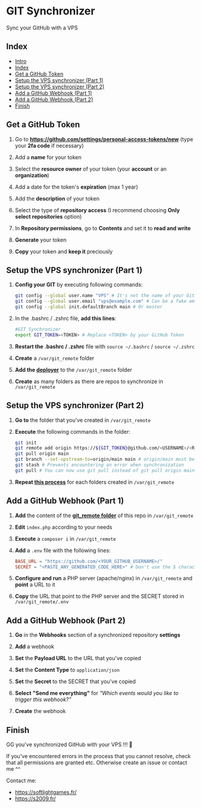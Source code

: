 # GIT Synchronizer

Sync your GitHub with a VPS

## Index

- [Intro](#git-synchronizer)
- [Index](#index)
- [Get a GitHub Token](#get-a-github-token)
- [Setup the VPS synchronizer (Part 1)](#setup-the-vps-synchronizer-part-1)
- [Setup the VPS synchronizer (Part 2)](#setup-the-vps-synchronizer-part-2)
- [Add a GitHub Webhook (Part 1)](#add-a-github-webhook-part-1)
- [Add a GitHub Webhook (Part 2)](#add-a-github-webhook-part-2)
- [Finish](#finish)

## Get a GitHub Token

1. Go to **<https://github.com/settings/personal-access-tokens/new>** (type your **2fa code** if necessary)

2. Add a **name** for your token
3. Select the **resource owner** of your token (your **account** or an **organization**)
4. Add a date for the token's **expiration** (max 1 year)
5. Add the **description** of your token
6. Select the type of **repository access** (I recommend choosing **Only select repositories** option)
7. In **Repository permissions**, go to **Contents** and set it to **read and write**
8. **Generate** your token
9. **Copy** your token and **keep it** preciously

## Setup the VPS synchronizer (Part 1)

1. **Config your GIT** by executing following commands:

    ```sh
    git config --global user.name "VPS" # It's not the name of your GitHub's account
    git config --global user.email "vps@example.com" # Can be a fake email
    git config --global init.defaultBranch main # Or master
    ```

2. In the .bashrc / .zshrc file, **add this lines**:

    ```sh
    #GIT Synchronizer
    export GIT_TOKEN=<TOKEN> # Replace <TOKEN> by your GitHub Token
    ```

3. **Restart the .bashrc / .zshrc** file with `source ~/.bashrc` / `source ~/.zshrc`

4. **Create** a `/var/git_remote` folder
5. **Add the [deployer](/deployer.sh)** to the `/var/git_remote` folder
6. **Create** as many folders as there are repos to synchronize in `/var/git_remote`

## Setup the VPS synchronizer (Part 2)

1. **Go to** the folder that you've created in `/var/git_remote`

2. **Execute** the following commands in the folder:

    ```sh
    git init
    git remote add origin https://${GIT_TOKEN}@github.com/<USERNAME>/<REPO>.git # Replace <USERNAME> by your GitHub's username and the <REPO> by the name of the GitHub's repo to synchronize
    git pull origin main
    git branch --set-upstream-to=origin/main main # origin/main must be origin/ "the master branch of the repo" and main must be the init.defaultBranch name
    git stash # Prevents encountering an error when synchronization
    git pull # You can now use git pull instead of git pull origin main
    ```

3. **Repeat [this process](#setup-the-vps-synchronizer-part-2)** for each folders created in `/var/git_remote`

## Add a GitHub Webhook (Part 1)

1. **Add** the content of the **[git_remote folder](/git_remote/)** of this repo in `/var/git_remote`

2. **Edit** `index.php` according to your needs
3. **Execute** a `composer i` in `/var/git_remote`
4. **Add** a `.env` file with the following lines:

    ```toml
    BASE_URL = "https://github.com/<YOUR_GITHUB_USERNAME>/"
    SECRET = "<PASTE_ANY_GENERATED_CODE_HERE>" # Don't use the $ character in the secret !!!
    ```

5. **Configure and run** a PHP server (apache/nginx) in `/var/git_remote` and **point** a URL to it

6. **Copy** the URL that point to the PHP server and the SECRET stored in `/var/git_remote/.env`

## Add a GitHub Webhook (Part 2)

1. **Go** in the **Webhooks** section of a synchronized repository **settings**

2. **Add** a webhook
3. **Set** the **Payload URL** to the URL that you've copied
4. **Set** the **Content Type** to `application/json`
5. **Set** the **Secret** to the SECRET that you've copied
6. **Select** **"Send me everything"** for *"Which events would you like to trigger this webhook?"*
7. **Create** the webhook

## Finish

GG you've synchronized GitHub with your VPS !!! 🎉

If you've encountered errors in the process that you cannot resolve, check that all permissions are granted etc. Otherwise create an issue or contact me ^^

Contact me:

- <https://softlightgames.fr/>
- <https://s2009.fr/>
